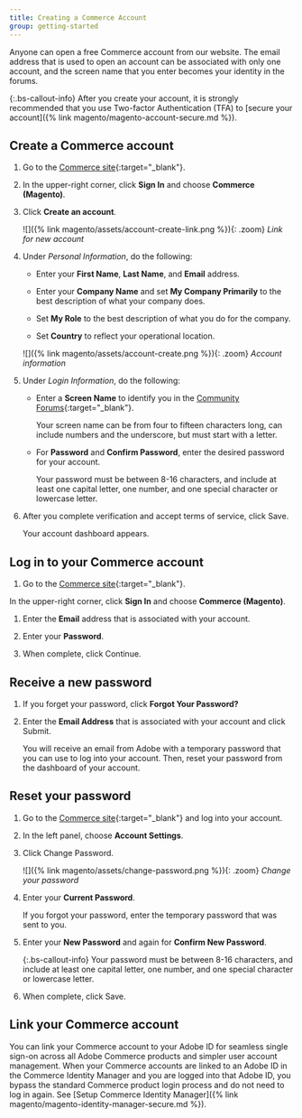 ```yaml
---
title: Creating a Commerce Account
group: getting-started
---
```


Anyone can open a free Commerce account from our website. The email address that is used to open an account can be associated with only one account, and the screen name that you enter becomes your identity in the forums.

{:.bs-callout-info}
After you create your account, it is strongly recommended that you use Two-factor Authentication (TFA) to [secure your account]({% link magento/magento-account-secure.md %}).

## Create a Commerce account

1. Go to the [Commerce site][1]{:target="_blank"}.

1. In the upper-right corner, click **Sign In** and choose **Commerce (Magento)**.

1. Click **Create an account**.

   ![]({% link magento/assets/account-create-link.png %}){: .zoom}
   _Link for new account_

1. Under _Personal Information_, do the following:

   - Enter your **First Name**, **Last Name**, and **Email** address.

   - Enter your **Company Name** and set **My Company Primarily** to the best description of what your company does.

   - Set **My Role** to the best description of what you do for the company.

   - Set **Country** to reflect your operational location.

   ![]({% link magento/assets/account-create.png %}){: .zoom}
   _Account information_

1. Under _Login Information_, do the following:

   - Enter a **Screen Name** to identify you in the [Community Forums][2]{:target="_blank"}.

      Your screen name can be from four to fifteen characters long, can include numbers and the underscore, but must start with a letter.

   - For **Password** and **Confirm Password**, enter the desired password for your account.

      Your password must be between 8-16 characters, and include at least one capital letter, one number, and one special character or lowercase letter.

1. After you complete verification and accept terms of service, click <span class="btn">Save</span>.

   Your account dashboard appears.

## Log in to your Commerce account

1. Go to the [Commerce site][1]{:target="_blank"}.

In the upper-right corner, click **Sign In** and choose **Commerce (Magento)**.

1. Enter the **Email** address that is associated with your account.

1. Enter your **Password**.

1. When complete, click <span class="btn">Continue</span>.

## Receive a new password

1. If you forget your password, click **Forgot Your Password?**

1. Enter the **Email Address** that is associated with your account and click <span class="btn">Submit</span>.

   You will receive an email from Adobe with a temporary password that you can use to log into your account. Then, reset your password from the dashboard of your account.

## Reset your password

1. Go to the [Commerce site][1]{:target="_blank"} and log into your account.

1. In the left panel, choose **Account Settings**.

1. Click <span class="btn">Change Password</span>.

   ![]({% link magento/assets/change-password.png %}){: .zoom}
   _Change your password_

1. Enter your **Current Password**.

   If you forgot your password, enter the temporary password that was sent to you.

1. Enter your **New Password** and again for **Confirm New Password**.

   {:.bs-callout-info}
   Your password must be between 8-16 characters, and include at least one capital letter, one number, and one special character or lowercase letter.

1. When complete, click <span class="btn">Save</span>.

## Link your Commerce account

You can link your Commerce account to your Adobe ID for seamless single sign-on across all Adobe Commerce products and simpler user account management. When your Commerce accounts are linked to an Adobe ID in the Commerce Identity Manager and you are logged into that Adobe ID, you bypass the standard Commerce product login process and do not need to log in again. See [Setup Commerce Identity Manager]({% link magento/magento-identity-manager-secure.md %}).

[1]: https://account.magento.com/customer/account/login/
[2]: https://community.magento.com/
